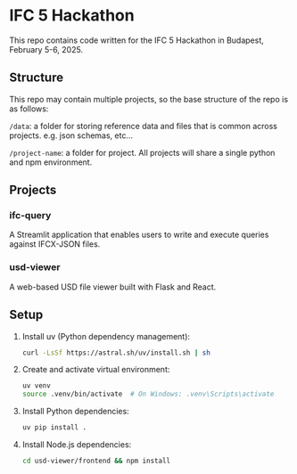 # IFC 5 Hackathon

This repo contains code written for the IFC 5 Hackathon in Budapest, February 5-6, 2025.

## Structure

This repo may contain multiple projects, so the base structure of the repo is as follows:

`/data`: a folder for storing reference data and files that is common across projects. e.g. json schemas, etc...

`/project-name`: a folder for project. All projects will share a single python and npm environment.

## Projects

### ifc-query
A Streamlit application that enables users to write and execute queries against IFCX-JSON files.

### usd-viewer
A web-based USD file viewer built with Flask and React.

## Setup

1. Install uv (Python dependency management):
   ```bash
   curl -LsSf https://astral.sh/uv/install.sh | sh
   ```
2. Create and activate virtual environment:
   ```bash
   uv venv
   source .venv/bin/activate  # On Windows: .venv\Scripts\activate
   ```
3. Install Python dependencies:
   ```bash
   uv pip install .
   ```
4. Install Node.js dependencies:
   ```bash
   cd usd-viewer/frontend && npm install
   ```